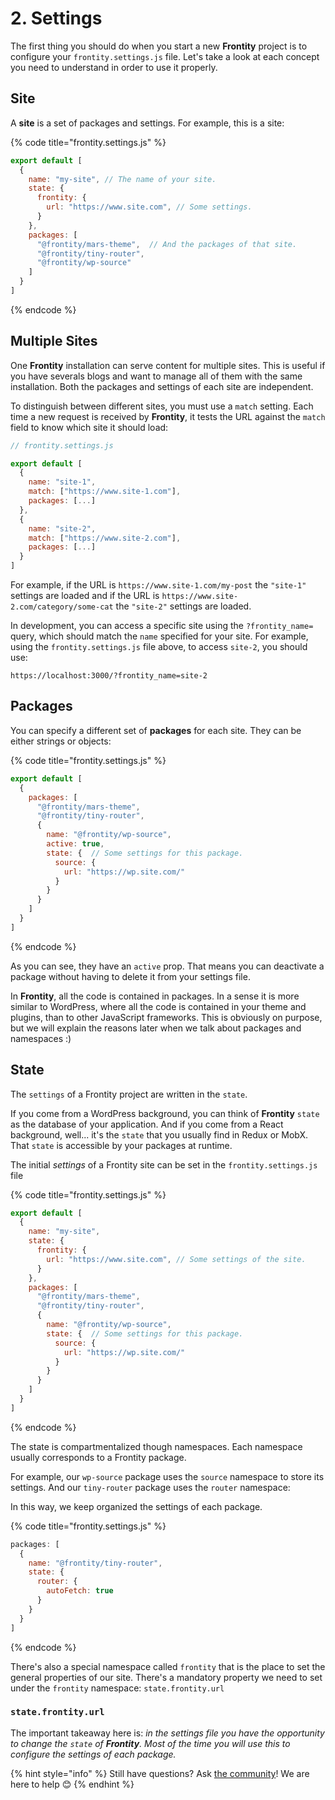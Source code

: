# 2. Settings

The first thing you should do when you start a new **Frontity** project is to configure your `frontity.settings.js` file. Let's take a look at each concept you need to understand in order to use it properly.

## Site

A **site** is a set of packages and settings. For example, this is a site:

{% code title="frontity.settings.js" %}
```javascript
export default [
  {
    name: "my-site", // The name of your site.
    state: {
      frontity: {
        url: "https://www.site.com", // Some settings.
      }
    },
    packages: [
      "@frontity/mars-theme",  // And the packages of that site.
      "@frontity/tiny-router",
      "@frontity/wp-source"
    ]
  }
]
```
{% endcode %}

## Multiple Sites

One **Frontity** installation can serve content for multiple sites. This is useful if you have severals blogs and want to manage all of them with the same installation. Both the packages and settings of each site are independent.

To distinguish between different sites, you must use a `match` setting. Each time a new request is received by **Frontity**, it tests the URL against the `match` field to know which site it should load:

```javascript
// frontity.settings.js

export default [
  {
    name: "site-1",
    match: ["https://www.site-1.com"],
    packages: [...]
  },
  {
    name: "site-2",
    match: ["https://www.site-2.com"],
    packages: [...]
  }
]
```

For example, if the URL is `https://www.site-1.com/my-post` the `"site-1"` settings are loaded and if the URL is `https://www.site-2.com/category/some-cat` the `"site-2"` settings are loaded.

In development, you can access a specific site using the `?frontity_name=` query, which should match the `name` specified for your site. For example, using the `frontity.settings.js` file above, to access `site-2`, you should use:

```text
https://localhost:3000/?frontity_name=site-2
```

## Packages

You can specify a different set of **packages** for each site. They can be either strings or objects:

{% code title="frontity.settings.js" %}
```javascript
export default [
  {
    packages: [
      "@frontity/mars-theme",
      "@frontity/tiny-router",
      {
        name: "@frontity/wp-source",
        active: true,
        state: {  // Some settings for this package.
          source: {
            url: "https://wp.site.com/"
          }
        }
      }
    ]
  }
]
```
{% endcode %}

As you can see, they have an `active` prop. That means you can deactivate a package without having to delete it from your settings file.

In **Frontity**, all the code is contained in packages. In a sense it is more similar to WordPress, where all the code is contained in your theme and plugins, than to other JavaScript frameworks. This is obviously on purpose, but we will explain the reasons later when we talk about packages and namespaces :\)

## State

The `settings` of a Frontity project are written in the `state`.

If you come from a WordPress background, you can think of **Frontity** `state` as the database of your application. And if you come from a React background, well... it's the `state` that you usually find in Redux or MobX. That `state` is accessible by your packages at runtime.

The initial _settings_ of a Frontity site can be set in the `frontity.settings.js` file

{% code title="frontity.settings.js" %}
```javascript
export default [
  {
    name: "my-site",
    state: {
      frontity: {
        url: "https://www.site.com", // Some settings of the site.
      }
    },
    packages: [
      "@frontity/mars-theme",
      "@frontity/tiny-router",
      {
        name: "@frontity/wp-source",
        state: {  // Some settings for this package.
          source: {
            url: "https://wp.site.com/"
          }
        }
      }
    ]
  }
]
```
{% endcode %}

The state is compartmentalized though namespaces. Each namespace usually corresponds to a Frontity package.

For example, our `wp-source` package uses the `source` namespace to store its settings. And our `tiny-router` package uses the `router` namespace:

In this way, we keep organized the settings of each package.

{% code title="frontity.settings.js" %}
```javascript
packages: [
  {
    name: "@frontity/tiny-router",
    state: {
      router: {
        autoFetch: true
      }
    }
  }
]
```
{% endcode %}

There's also a special namespace called `frontity` that is the place to set the general properties of our site. There's a mandatory property we need to set under the `frontity` namespace: `state.frontity.url`

### `state.frontity.url`

The important takeaway here is: _in the settings file you have the opportunity to change the `state` of **Frontity**. Most of the time you will use this to configure the settings of each package._

{% hint style="info" %}
Still have questions? Ask [the community](https://community.frontity.org/)! We are here to help 😊
{% endhint %}


